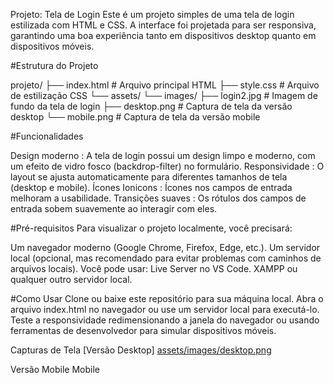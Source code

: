 Projeto: Tela de Login
Este é um projeto simples de uma tela de login estilizada com HTML e CSS. A interface foi projetada para ser responsiva, garantindo uma boa experiência tanto em dispositivos desktop quanto em dispositivos móveis.

#Estrutura do Projeto

projeto/
├── index.html          # Arquivo principal HTML
├── style.css           # Arquivo de estilização CSS
└── assets/
    └── images/
        ├── login2.jpg  # Imagem de fundo da tela de login
        ├── desktop.png # Captura de tela da versão desktop
        └── mobile.png  # Captura de tela da versão mobile

#Funcionalidades

Design moderno : A tela de login possui um design limpo e moderno, com um efeito de vidro fosco (backdrop-filter) no formulário.
Responsividade : O layout se ajusta automaticamente para diferentes tamanhos de tela (desktop e mobile).
Ícones Ionicons : Ícones nos campos de entrada melhoram a usabilidade.
Transições suaves : Os rótulos dos campos de entrada sobem suavemente ao interagir com eles.

#Pré-requisitos
Para visualizar o projeto localmente, você precisará:

Um navegador moderno (Google Chrome, Firefox, Edge, etc.).
Um servidor local (opcional, mas recomendado para evitar problemas com caminhos de arquivos locais). Você pode usar:
Live Server no VS Code.
XAMPP ou qualquer outro servidor local.

#Como Usar
Clone ou baixe este repositório para sua máquina local.
Abra o arquivo index.html no navegador ou use um servidor local para executá-lo.
Teste a responsividade redimensionando a janela do navegador ou usando ferramentas de desenvolvedor para simular dispositivos móveis.

Capturas de Tela
[Versão Desktop]
[assets/images/desktop.png](https://github.com/JohnatanShinon/login/blob/main/assets/images/desktop.png)

Versão Mobile
Mobile
